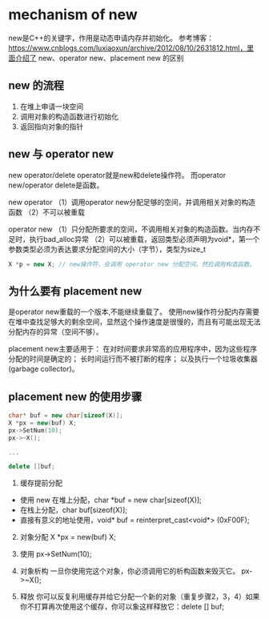 # mechanism of new
new是C++的关键字，作用是动态申请内存并初始化。
参考博客：https://www.cnblogs.com/luxiaoxun/archive/2012/08/10/2631812.html，里面介绍了 new、operator new、placement new 的区别

## new 的流程
1. 在堆上申请一块空间
2. 调用对象的构造函数进行初始化
3. 返回指向对象的指针

## new 与 operator new
new operator/delete operator就是new和delete操作符。
而operator new/operator delete是函数。

new operator
（1）调用operator new分配足够的空间，并调用相关对象的构造函数
（2）不可以被重载

operator new
（1）只分配所要求的空间，不调用相关对象的构造函数。当内存不足时，执行bad_alloc异常
（2）可以被重载，返回类型必须声明为void*，第一个参数类型必须为表达要求分配空间的大小（字节），类型为size_t

```C++
X *p = new X; // new操作符，会调用 operator new 分配空间，然后调用构造函数。
```

## 为什么要有 placement new
是operator new重载的一个版本,不能继续重载了。
使用new操作符分配内存需要在堆中查找足够大的剩余空间，显然这个操作速度是很慢的，而且有可能出现无法分配内存的异常（空间不够）。

placement new主要适用于：
在对时间要求非常高的应用程序中，因为这些程序分配的时间是确定的；
长时间运行而不被打断的程序；
以及执行一个垃圾收集器 (garbage collector)。

## placement new 的使用步骤
```c++
char* buf = new char[sizeof(X)];
X *px = new(buf) X;
px->SetNum(10);
px->~X();

...

delete []buf;
```

1. 缓存提前分配
- 使用 new 在堆上分配，char *buf = new char[sizeof(X)];
- 在栈上分配，char buf[sizeof(X)];
- 直接有意义的地址使用，void* buf = reinterpret_cast<void*> (0xF00F);

2. 对象分配
X *px = new(buf) X;

3. 使用
px->SetNum(10);

4. 对象析构
一旦你使用完这个对象，你必须调用它的析构函数来毁灭它。
px->~X();

5. 释放
你可以反复利用缓存并给它分配一个新的对象（重复步骤2，3，4）如果你不打算再次使用这个缓存，你可以象这样释放它：delete [] buf;
